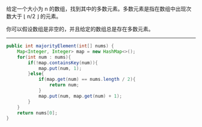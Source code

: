 给定一个大小为 n 的数组，找到其中的多数元素。多数元素是指在数组中出现次数大于 ⌊ n/2 ⌋ 的元素。

你可以假设数组是非空的，并且给定的数组总是存在多数元素。

***

```Java
public int majorityElement(int[] nums) {
    Map<Integer, Integer> map = new HashMap<>();
    for(int num : nums){
        if(!map.containsKey(num)){
            map.put(num, 1);
        }else{
            if(map.get(num) == nums.length / 2){
                return num;
            }
            map.put(num, map.get(num) + 1);
        }
    }
    return nums[0];
}
```